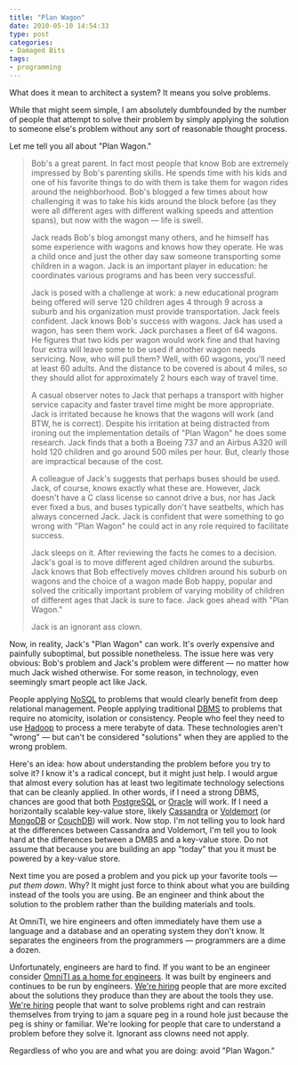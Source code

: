 ```yaml
---
title: "Plan Wagon"
date: 2010-05-10 14:54:33
type: post
categories:
- Damaged Bits
tags:
- programming
---
```


<p>What does it mean to architect a system?  It means you solve problems.</p>    <p>While that might seem simple, I am absolutely dumbfounded by the number of people that attempt to solve their problem by simply applying the solution to someone else's problem without any sort of reasonable thought process.</p>    <p>Let me tell you all about "Plan Wagon."</p>    <blockquote>  <p>Bob's a great parent.  In fact most people that know Bob are extremely impressed by Bob's parenting skills.  He spends time with his kids and one of his favorite things to do with them is take them for wagon rides around the neighborhood.  Bob's blogged a few times about how challenging it was to take his kids around the block before (as they were all different ages with different walking speeds and attention spans), but now with the wagon &#8212; life is swell.</p>    <p>Jack reads Bob's blog amongst many others, and he himself has some experience with wagons and knows how they operate. He was a child once and just the other day saw someone transporting some children in a wagon.  Jack is an important player in education: he coordinates various programs and has been very successful.</p>    <p>Jack is posed with a challenge at work: a new educational program being offered will serve 120 children ages 4 through 9 across a suburb and his organization must provide transportation.  Jack feels confident.  Jack knows Bob's success with wagons.  Jack has used a wagon, has seen them work.  Jack purchases a fleet of 64 wagons. He figures that two kids per wagon would work fine and that having four extra will leave some to be used if another wagon needs servicing. Now, who will pull them?  Well, with 60 wagons, you'll need at least 60 adults.  And the distance to be covered is about 4 miles, so they should allot for approximately 2 hours each way of travel time.</p>    <p>A casual observer notes to Jack that perhaps a transport with higher service capacity and faster travel time might be more appropriate.  Jack is irritated because he knows that the wagons will work (and BTW, he is correct).  Despite his irritation at being distracted from ironing out the implementation details of "Plan Wagon" he does some research.  Jack finds that a both a Boeing 737 and an Airbus A320 will hold 120 children and go around 500 miles per hour.  But, clearly those are impractical because of the cost.</p>    <p>A colleague of Jack's suggests that perhaps buses should be used. Jack, of course, knows exactly what these are.  However, Jack doesn't have a C class license so cannot drive a bus, nor has Jack ever fixed a bus, and buses typically don't have seatbelts, which has always concerned Jack.  Jack is confident that were something to go wrong with "Plan Wagon" he could act in any role required to facilitate success.</p>    <p>Jack sleeps on it.  After reviewing the facts he comes to a decision.  Jack's goal is to move different aged children around the suburbs.  Jack knows that Bob effectively moves children around his suburb on wagons and the choice of a wagon made Bob happy, popular and solved the critically important problem of varying mobility of children of different ages that Jack is sure to face.  Jack goes ahead with "Plan Wagon."</p>    <p>Jack is an ignorant ass clown.</p>  </blockquote>    <p>Now, in reality, Jack's "Plan Wagon" can work.  It's overly expensive and painfully suboptimal, but possible nonetheless.  The issue here was very obvious: Bob's problem and Jack's problem were different &#8212; no matter how much Jack wished otherwise.  For some reason, in technology, even seemingly smart people act like Jack.</p>    <p>People applying <a href="https://en.wikipedia.org/wiki/NoSQL">NoSQL</a> to problems that would clearly benefit from deep relational management. People applying traditional <a href="https://en.wikipedia.org/wiki/Database_management_system">DBMS</a>  to problems that require no atomicity, isolation or consistency. People who feel they need to use <a href="https://hadoop.apache.org/">Hadoop</a> to process a mere terabyte of data.  These technologies aren't "wrong" &#8212; but can't be considered "solutions" when they are applied to the wrong problem.</p>    <p>Here's an idea: how about understanding the problem before you try to solve it?  I know it's a radical concept, but it might just help. I would argue that almost every solution has at least two legitimate technology selections that can be cleanly applied.  In other words, if I need a strong DBMS, chances are good that both <a href="https://www.postgresql.org/">PostgreSQL</a>  or <a href="https://www.oracle.com/us/products/database/index.html">Oracle</a>  will work.  If I need a horizontally scalable key-value store, likely <a href="https://cassandra.apache.org/">Cassandra</a>  or <a href="https://project-voldemort.com/">Voldemort</a>  (or <a href="https://www.mongodb.org/">MongoDB</a>  or <a href="https://couchdb.apache.org/">CouchDB</a>) will work.  Now stop.  I'm not telling you to look hard at the differences between Cassandra and Voldemort, I'm tell you to look hard at the differences between a DMBS and a key-value store. Do not assume that because you are building an app "today" that you it must be powered by a key-value store.</p>    <p>Next time you are posed a problem and you pick up your favorite tools &#8212; <em>put them down</em>. Why? It might just force to think about what you are building instead of the tools you are using.  Be an engineer and think about the solution to the problem rather than the building materials and tools.</p>    <p>At OmniTI, we hire engineers and often immediately have them use a language and a database and an operating system they don't know.  It separates the engineers from the programmers &#8212; programmers are a dime a dozen.</p>    <p>Unfortunately, engineers are hard to find.  If you want to be an engineer consider <a href="https://omniti.com/">OmniTI as a home for engineers</a>.  It was built by engineers and continues to be run by engineers.  <a href="https://omniti.com/is/hiring">We're hiring</a>  people that are more excited about the solutions they produce than they are about the tools they use.  <a href="https://omniti.com/is/hiring">We're hiring</a> people that want to solve problems right and can restrain themselves from trying to jam a square peg in a round hole just because the peg is shiny or familiar.  We're looking for people that care to understand a problem before they solve it.  Ignorant ass clowns need not apply.</p>    <p>Regardless of who you are and what you are doing: avoid "Plan Wagon."</p> 
